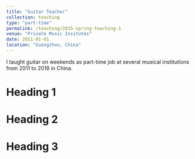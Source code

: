 ```yaml
---
title: "Guitar Teacher"
collection: teaching
type: "part-time"
permalink: /teaching/2015-spring-teaching-1
venue: "Private Music Insitutes"
date: 2011-01-01
location: "Guangzhou, China"
---
```


I taught guitar on weekends as part-time job at several musical institutions from 2011 to 2018 in China.

Heading 1
======

Heading 2
======

Heading 3
======
